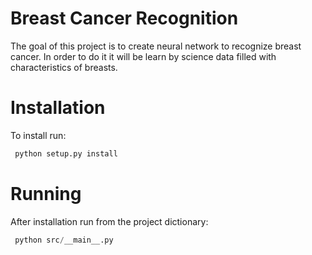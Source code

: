 # Breast Cancer Recognition
The goal of this project is to create neural network to recognize breast cancer. In order to do it it will be learn by science data filled with characteristics of breasts.

# Installation
To install run:

```python
 python setup.py install
```

# Running
After installation run from the project dictionary:
```python
 python src/__main__.py
```
